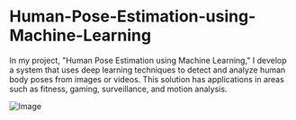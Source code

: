 # Human-Pose-Estimation-using-Machine-Learning
In my project, "Human Pose Estimation using Machine Learning," I develop a system that uses deep learning techniques to detect and analyze human body poses from images or videos. This solution has applications in areas such as fitness, gaming, surveillance, and motion analysis.

![Image](https://github.com/user-attachments/assets/6745db9c-8a69-4c94-aa78-54be0b95f6d6)

